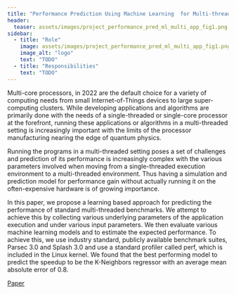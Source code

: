 ```yaml
---
title: "Performance Prediction Using Machine Learning  for Multi-threaded Applications"
header:
  teaser: assets/images/project_performance_pred_ml_multi_app_fig1.png
sidebar:
  - title: "Role"
    image: assets/images/project_performance_pred_ml_multi_app_fig1.png
    image_alt: "logo"
    text: "TODO"
  - title: "Responsibilities"
    text: "TODO"
---
```

Multi-core processors, in 2022 are the default choice for a variety of computing needs from small Internet-of-Things devices to large super-computing clusters.  While developing applications and algorithms are primarily done with the needs of a single-threaded or single-core processor at the forefront, running these applications or algorithms in a multi-threaded setting is increasingly important with the limits of the processor manufacturing nearing the edge of quantum physics. 

Running the programs in a multi-threaded setting poses a set of challenges and prediction of its performance is increasingly complex with the various parameters involved when moving from a single-threaded execution environment to a multi-threaded environment. Thus having a simulation and prediction model for performance gain without actually running it on the often-expensive hardware is of growing importance.

In this paper, we propose a learning based approach for predicting the performance of standard multi-threaded benchmarks. We attempt to achieve this by collecting various underlying parameters of the application execution and under various input parameters. We then evaluate various machine learning models and to estimate the expected performance.
To achieve this, we use industry standard, publicly available benchmark suites, Parsec 3.0 and Splash 3.0 and use a standard profiler called perf, which is included in the Linux kernel. We found that the best performing model to predict the speedup to be the K-Neighbors regressor with an average mean absolute error of 0.8.

[Paper](https://roldanjrgl.github.io/files/performance_prediction_using_machine_learning_for_multi_threaded_applications.pdf)
